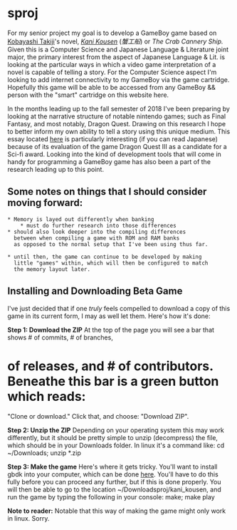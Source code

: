 # sproj
For my senior project my goal is to develop a GameBoy game
based on [Kobayashi Takiji](https://en.wikipedia.org/wiki/Takiji_Kobayashi)'s
novel, [*Kani Kousen*](https://en.wikipedia.org/wiki/Kani_K%C5%8Dsen) (*蟹工船*) or *The Crab Cannery Ship.* 
Given this is a Computer Science and Japanese Language & Literature joint major,
the primary interest from the aspect of Japanese Language & Lit.
is looking at the particular ways in which a video game
interpretation of a novel is capable of telling a story.
For the Computer Science aspect I'm looking to add internet
connectivity to my GameBoy via the game cartridge.
Hopefully this game will be able to be accessed
from any GameBoy && person with the "smart" cartridge on this website here.

In the months leading up to the fall semester of 2018 I've been preparing 
by looking at the narrative structure of notable nintendo games; such as 
Final Fantasy, and most notably, Dragon Quest. Drawing on this research I 
hope to better inform my own ability to tell a story using this unique medium.
This essay located [here](https://drive.google.com/file/d/0B9o0-nqRyNwnV0R5c2E3bXBjSzNJWTNQN00tS2FGOHpCc1JR/view?usp=sharing) is particularly interesting (if you can 
read Japanese) because of its evaluation of the game Dragon Quest III as a 
candidate for a Sci-fi award. Looking into the kind of development tools 
that will come in handy for programming a GameBoy game has also been a part 
of the research leading up to this point. 


## Some notes on things that I should consider moving forward: ##

	* Memory is layed out differently when banking
		* must do further research into those differences
	* should also look deeper into the compiling differences 
	  between when compiling a game with ROM and RAM banks 
	  as opposed to the normal setup that I've been using thus far.

	* until then, the game can continue to be developed by making
	  little "games" within, which will then be configured to match
	  the memory layout later.


## Installing and Downloading Beta Game ##
I've just decided that if one *truly* feels compelled to download a copy of this
game in its current form, I may as well let them. Here's how it's done:

**Step 1: Download the ZIP**
At the top of the page you will see a bar that shows # of commits, # of branches,
# of releases, and # of contributors. Beneathe this bar is a green button which reads:
"Clone or download." Click that, and choose: "Download ZIP". 

**Step 2: Unzip the ZIP**
Depending on your operating system this may work differently, but it should be pretty
simple to unzip (decompress) the file, which should be in your Downloads folder.
In linux it's a command like:
	cd ~/Downloads; unzip *.zip

**Step 3: Make the game**
Here's where it gets tricky. You'll want to install gbdk into your computer, which can be 
done <a href=https://sourceforge.net/projects/gbdk/files/>here</a>. You'll have to do this 
fully before you can proceed any further, but if this is done properly. You will then be able
to go to the location ~/Downloadsproj/kani_kousen, and run the game by typing the following in
your console:
	make; make play

**Note to reader:**
Notable that this way of making the game might only work in linux. Sorry.
